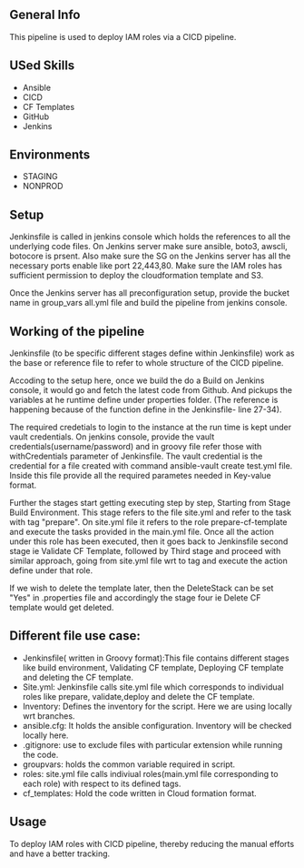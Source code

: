 ## General Info
This pipeline is used to deploy IAM roles via a CICD pipeline.  

## USed Skills
* Ansible
* CICD 
* CF Templates
* GitHub
* Jenkins

## Environments
* STAGING
* NONPROD

## Setup
Jenkinsfile is called in jenkins console which holds the references to all the underlying code files.
On Jenkins server make sure ansible, boto3, awscli, botocore is prsent. Also make sure the SG on the Jenkins server has all the necessary ports enable like  port 22,443,80. Make sure the IAM roles has sufficient permission to deploy the cloudformation template and S3. 

Once the Jenkins server has all preconfiguration setup, provide the bucket name in group_vars all.yml file and build the pipeline from jenkins console. 

## Working of the pipeline
Jenkinsfile  (to be specific different stages define within Jenkinsfile) work as the base or reference file to refer to whole structure of the CICD pipeline.

Accoding to the setup here, once we build the do a Build on Jenkins console, it would go and fetch the latest code from Github. And pickups the variables at he runtime define under properties folder. 
(The reference is happening because of the function define in the Jenkinsfile- line 27-34).

The required credetials to login to the instance at the run time is kept under vault credentials. On jenkins console, provide the vault credentials(username/password) and in groovy file refer those with withCredentials parameter of Jenkinsfile. The vault credential is the credential for a file created with command ansible-vault create test.yml file. Inside this file provide all the required parametes needed in Key-value format.

Further the stages start getting executing step by step, Starting from Stage Build Environment. This stage refers to the file site.yml and refer to the task with tag "prepare". On site.yml file it refers to the role prepare-cf-template and execute the tasks provided in the main.yml file. 
Once all the action under this role has been executed, then it goes back to Jenkinsfile second stage ie Validate CF Template, followed by Third stage and proceed with similar approach, going from site.yml file wrt to tag and execute the action define under that role.

If we wish to delete the template later, then the DeleteStack can be set "Yes" in .properties file and accordingly the stage four ie Delete CF template would get deleted.

## Different file use case:
* Jenkinsfile( written in Groovy format):This file contains different stages like build environment, Validating CF template, Deploying CF template and deleting the CF template.
* Site.yml: Jenkinsfile calls site.yml file which corresponds to individual roles like prepare, validate,deploy and delete the CF template.
* Inventory: Defines the inventory for the script. Here we are using locally wrt branches.
* ansible.cfg: It holds the ansible configuration. Inventory will be checked locally here.
* .gitignore: use to exclude files with particular extension while running the code.
* groupvars: holds the common variable required in script.
* roles: site.yml file calls indiviual roles(main.yml file corresponding to each role) with respect to its defined tags.
* cf_templates: Hold the code written in Cloud formation format.

## Usage
To deploy IAM roles with CICD pipeline, thereby reducing the manual efforts and  have a better tracking.
